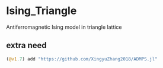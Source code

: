# Ising_Triangle

Antiferromagnetic Ising model in triangle lattice 

## extra need
```julia
(@v1.7) add "https://github.com/XingyuZhang2018/ADMPS.jl"
```
